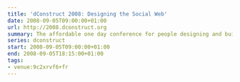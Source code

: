 ```yaml
---
title: 'dConstruct 2008: Designing the Social Web'
date: 2008-09-05T09:00:00+01:00
url: http://2008.dconstruct.org
summary: The affordable one day conference for people designing and building the latest generation of social web applications.
series: dconstruct
start: 2008-09-05T09:00:00+01:00
end: 2008-09-05T18:15:00+01:00
tags:
- venue:9c2xrvf6+fr
---
```

